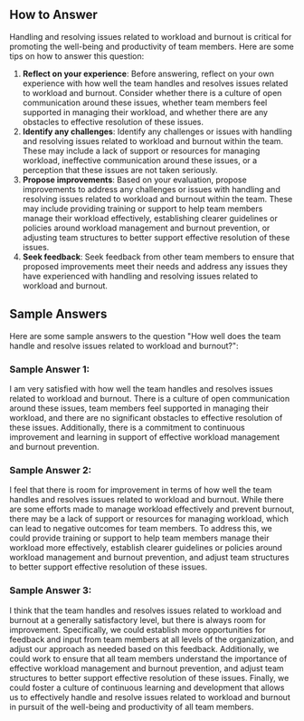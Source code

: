 

How to Answer
-------------

Handling and resolving issues related to workload and burnout is critical for promoting the well-being and productivity of team members. Here are some tips on how to answer this question:

1. **Reflect on your experience**: Before answering, reflect on your own experience with how well the team handles and resolves issues related to workload and burnout. Consider whether there is a culture of open communication around these issues, whether team members feel supported in managing their workload, and whether there are any obstacles to effective resolution of these issues.
2. **Identify any challenges**: Identify any challenges or issues with handling and resolving issues related to workload and burnout within the team. These may include a lack of support or resources for managing workload, ineffective communication around these issues, or a perception that these issues are not taken seriously.
3. **Propose improvements**: Based on your evaluation, propose improvements to address any challenges or issues with handling and resolving issues related to workload and burnout within the team. These may include providing training or support to help team members manage their workload effectively, establishing clearer guidelines or policies around workload management and burnout prevention, or adjusting team structures to better support effective resolution of these issues.
4. **Seek feedback**: Seek feedback from other team members to ensure that proposed improvements meet their needs and address any issues they have experienced with handling and resolving issues related to workload and burnout.

Sample Answers
--------------

Here are some sample answers to the question "How well does the team handle and resolve issues related to workload and burnout?":

### Sample Answer 1:

I am very satisfied with how well the team handles and resolves issues related to workload and burnout. There is a culture of open communication around these issues, team members feel supported in managing their workload, and there are no significant obstacles to effective resolution of these issues. Additionally, there is a commitment to continuous improvement and learning in support of effective workload management and burnout prevention.

### Sample Answer 2:

I feel that there is room for improvement in terms of how well the team handles and resolves issues related to workload and burnout. While there are some efforts made to manage workload effectively and prevent burnout, there may be a lack of support or resources for managing workload, which can lead to negative outcomes for team members. To address this, we could provide training or support to help team members manage their workload more effectively, establish clearer guidelines or policies around workload management and burnout prevention, and adjust team structures to better support effective resolution of these issues.

### Sample Answer 3:

I think that the team handles and resolves issues related to workload and burnout at a generally satisfactory level, but there is always room for improvement. Specifically, we could establish more opportunities for feedback and input from team members at all levels of the organization, and adjust our approach as needed based on this feedback. Additionally, we could work to ensure that all team members understand the importance of effective workload management and burnout prevention, and adjust team structures to better support effective resolution of these issues. Finally, we could foster a culture of continuous learning and development that allows us to effectively handle and resolve issues related to workload and burnout in pursuit of the well-being and productivity of all team members.
